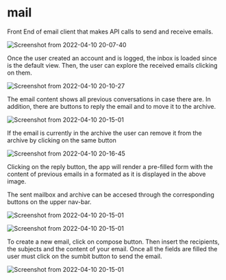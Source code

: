 # mail

Front End of email client that makes API calls to send and receive emails.

![Screenshot from 2022-04-10 20-07-40](https://user-images.githubusercontent.com/64209661/162643828-ec4c5911-88d9-40b9-8ff1-283a7a6c48eb.png)

Once the user created an account and is logged, the inbox is loaded since is the default view. Then, the user can explore the received emails clicking 
on them.

![Screenshot from 2022-04-10 20-10-27](https://user-images.githubusercontent.com/64209661/162643928-e6c8a05a-e78e-404e-8d1f-8651438faef7.png)

The email content shows all previous conversations in case there are. In addition, there are buttons to reply the email and to move it to the archive. 

![Screenshot from 2022-04-10 20-15-01](https://user-images.githubusercontent.com/64209661/162644057-3c8ff6e1-454e-4a22-8b9d-933f76acc7c4.png)

If the email is currently in the archive the user can remove it from the archive by clicking on the same button

![Screenshot from 2022-04-10 20-16-45](https://user-images.githubusercontent.com/64209661/162644445-d27fa746-6320-4a0d-8125-f1f62de807b5.png)

Clicking on the reply button, the app will render a pre-filled form with the content of previous emails in a formated as it is displayed in the above
image.

The sent mailbox and archive can be accesed through the corresponding buttons on the upper nav-bar.

![Screenshot from 2022-04-10 20-15-01](https://user-images.githubusercontent.com/64209661/162644266-2718ecb3-4078-4b09-852e-8af3c19fa150.png)

![Screenshot from 2022-04-10 20-15-01](https://user-images.githubusercontent.com/64209661/162644274-0d244ade-4aec-4302-a1b5-5ab8d257af2f.png)

To create a new email, click on compose button. Then insert the recipients, the subjects and the content of your email. Once all the fields are filled
the user must click on the sumbit button to send the email.

![Screenshot from 2022-04-10 20-15-01](https://user-images.githubusercontent.com/64209661/162644311-4bc50002-cc49-4391-955a-ec6089bbb2a6.png)



